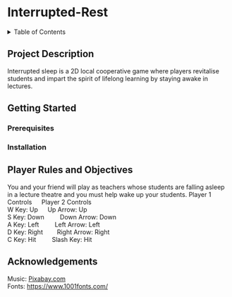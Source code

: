 # Interrupted-Rest

<details>
<summary>Table of Contents</summary>
<br>
*Project Description
<br>
*Getting Started
<br>
*Player Rules and Objectives
<br>
*Acknowledgements
</details>

## Project Description
Interrupted sleep is a 2D local cooperative game where players revitalise students and impart the spirit of lifelong learning by staying awake in lectures.

## Getting Started
### Prerequisites

### Installation

## Player Rules and Objectives
You and your friend will play as teachers whose students are falling asleep in a lecture theatre and you must help wake up your students.
Player 1 Controls &emsp; Player 2 Controls
<br>
W Key: Up &emsp; Up Arrow: Up
<br>
S Key: Down &emsp;&emsp; Down Arrow: Down
<br>
A Key: Left &emsp;&emsp; Left Arrow: Left &emsp;
<br>
D Key: Right &emsp;&emsp;Right Arrow: Right
<br>
C Key: Hit &emsp;&emsp;  Slash Key: Hit

## Acknowledgements
Music: [Pixabay.com](https://pixabay.com/)
<br>
Fonts: https://www.1001fonts.com/
